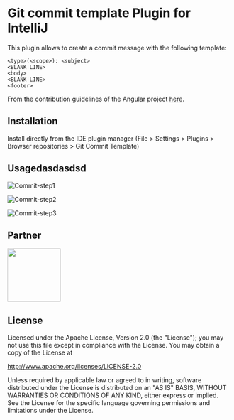# Git commit template Plugin for IntelliJ

This plugin allows to create a commit message with the following template:

```
<type>(<scope>): <subject>
<BLANK LINE>
<body>
<BLANK LINE>
<footer>
```

From the contribution guidelines of the Angular project [here](https://github.com/angular/angular.js/blob/master/CONTRIBUTING.md#commit-message-format).

## Installation

Install directly from the IDE plugin manager (File > Settings > Plugins > Browser repositories > Git Commit Template)

## Usagedasdasdsd

![Commit-step1](static/commit-template-1.png)

![Commit-step2](static/commit-template-2.png)

![Commit-step3](static/commit-template-3.png)

## Partner

<img src="static/lm.jpg" alias="Leroy Merlin" width="120" height="120">

## License

Licensed under the Apache License, Version 2.0 (the "License");
you may not use this file except in compliance with the License.
You may obtain a copy of the License at

   http://www.apache.org/licenses/LICENSE-2.0

Unless required by applicable law or agreed to in writing, software
distributed under the License is distributed on an "AS IS" BASIS,
WITHOUT WARRANTIES OR CONDITIONS OF ANY KIND, either express or implied.
See the License for the specific language governing permissions and
limitations under the License.
